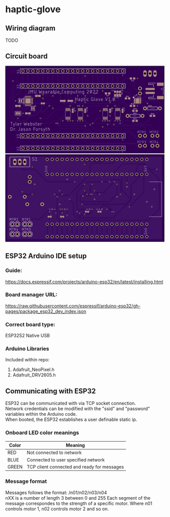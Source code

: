 # haptic-glove

## Wiring diagram
TODO

## Circuit board

<img src = "img/board_top.png" />
<img src = "img/board_bottom.png" />

## ESP32 Arduino IDE setup 

### Guide:
https://docs.espressif.com/projects/arduino-esp32/en/latest/installing.html

### Board manager URL:
https://raw.githubusercontent.com/espressif/arduino-esp32/gh-pages/package_esp32_dev_index.json

### Correct board type:
ESP32S2 Native USB

### Arduino Libraries
Included within repo:  
1. Adafruit_NeoPixel.h
2. Adafruit_DRV2605.h

## Communicating with ESP32

ESP32 can be communicated with via TCP socket connection.  
Network credentials can be modified with the "ssid" and "password" variables within the Arduino code.  
When booted, the ESP32 establishes a user definable static ip.  

### Onboard LED color meanings
|Color|Meaning|
--- | --- |
|RED|Not connected to network|
|BLUE|Connected to user specified network|
|GREEN|TCP client connected and ready for messages|

### Message format
Messages follows the format: /n01/n02/n03/n04  
nXX is a number of length 3 between 0 and 255
Each segment of the message correspondes to the strength of a specific motor.
Where n01 controls motor 1, n02 controls motor 2 and so on.
